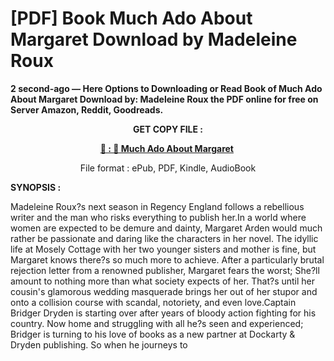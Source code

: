 # [PDF] Book Much Ado About Margaret Download by Madeleine Roux

<p><strong>2 second-ago &mdash; Here Options to Downloading or Read Book of Much Ado About Margaret Download by: Madeleine Roux the PDF online for free on Server Amazon, Reddit, Goodreads.</strong></p>
<p style="text-align: center;"><strong>GET COPY FILE :</strong></p>
<p style="text-align: center;"><strong><a href="https://us.ebookarea.xyz/?book=63242183-much-ado-about-margaret" target="_blank" rel="noopener">📢 : 🔗 Much Ado About Margaret</a>&nbsp;</strong></p>
<p style="text-align: center;">File format : ePub, PDF, Kindle, AudioBook</p>
<p><strong>SYNOPSIS :</strong></p>
<p>Madeleine Roux?s next season in Regency England follows a rebellious writer and the man who risks everything to publish her.In a world where women are expected to be demure and dainty, Margaret Arden would much rather be passionate and daring like the characters in her novel. The idyllic life at Mosely Cottage with her two younger sisters and mother is fine, but Margaret knows there?s so much more to achieve. After a particularly brutal rejection letter from a renowned publisher, Margaret fears the worst; She?ll amount to nothing more than what society expects of her. That?s until her cousin's glamorous wedding masquerade brings her out of her stupor and onto a collision course with scandal, notoriety, and even love.Captain Bridger Dryden is starting over after years of bloody action fighting for his country. Now home and struggling with all he?s seen and experienced; Bridger is turning to his love of books as a new partner at Dockarty &amp; Dryden publishing. So when he journeys to</p>
